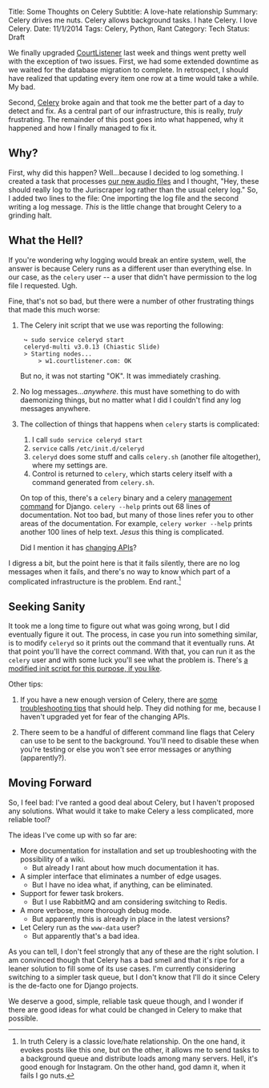 Title: Some Thoughts on Celery
Subtitle: A love-hate relationship
Summary: Celery drives me nuts. Celery allows background tasks. I hate Celery. I love Celery.
Date: 11/1/2014
Tags: Celery, Python, Rant 
Category: Tech
Status: Draft


We finally upgraded [CourtListener][cl] last week and things went pretty well with the exception of two issues. First, we had some extended downtime as we waited for the database migration to complete. In retrospect, I should have realized that updating every item one row at a time would take a while. My bad. 

Second, [Celery][1] broke again and that took me the better part of a day to detect and fix. As a central part of our infrastructure, this is really, *truly* frustrating. The remainder of this post goes into what happened, why it happened and how I finally managed to fix it. 


## Why?

First, why did this happen? Well...because I decided to log something. I created a task that processes [our new audio files][flp-oa] and I thought, "Hey, these should really log to the Juriscraper log rather than the usual celery log." So, I added two lines to the file: One importing the log file and the second writing a log message. *This* is the little change that brought Celery to a grinding halt. 


## What the Hell? 

If you're wondering why logging would break an entire system, well, the answer is because Celery runs as a different user than everything else. In our case, as the `celery` user -- a user that didn't have permission to the log file I requested. Ugh. 

Fine, that's not so bad, but there were a number of other frustrating things that made this much worse:
 
1. The Celery init script that we use was reporting the following:
    
        ↪ sudo service celeryd start
        celeryd-multi v3.0.13 (Chiastic Slide)
        > Starting nodes...
            > w1.courtlistener.com: OK

    But no, it was not starting "OK". It was immediately crashing.
    
2. No log messages...*anywhere*. this must have something to do with daemonizing things, but no matter what I did I couldn't find any log messages anywhere.
 
3. The collection of things that happens when `celery` starts is complicated:

    1. I call `sudo service celeryd start`
    1. `service` calls `/etc/init.d/celeryd`
    1. `celeryd` does some stuff and calls `celery.sh` (another file altogether), where my settings are.
    1. Control is returned to `celery`, which starts celery itself with a command generated from `celery.sh`.
    
    On top of this, there's a `celery` binary and a celery [management command][dj-man] for Django. `celery --help` prints out 68 lines of documentation. Not too bad, but many of those lines refer you to other areas of the documentation. For example, `celery worker --help` prints another 100 lines of help text. *Jesus* this thing is complicated. 
    
    Did I mention it has [changing APIs][apis]?
    
I digress a bit, but the point here is that it fails silently, there are no log messages when it fails, and there's no way to know which part of a complicated infrastructure is the problem. End rant.[^1]


## Seeking Sanity

It took me a long time to figure out what was going wrong, but I did eventually figure it out. The process, in case you run into something similar, is to modify `celeryd` so it prints out the command that it eventually runs. At that point you'll have the correct command. With that, you can run it as the `celery` user and with some luck you'll see what the problem is. There's [a modified init script for this purpose, if you like][dry].
 
Other tips:

1. If you have a new enough version of Celery, there are [some troubleshooting tips][trouble] that should help. They did nothing for me, because I haven't upgraded yet for fear of the changing APIs.

2. There seem to be a handful of different command line flags that Celery can use to be sent to the background. You'll need to disable these when you're testing or else you won't see error messages or anything (apparently?).


## Moving Forward

So, I feel bad: I've ranted a good deal about Celery, but I haven't proposed any solutions. What would it take to make Celery a less complicated, more reliable tool? 

The ideas I've come up with so far are: 

 - More documentation for installation and set up troubleshooting with the possibility of a wiki.
    - But already I rant about how much documentation it has.
 - A simpler interface that eliminates a number of edge usages.
    - But I have no idea what, if anything, can be eliminated. 
 - Support for fewer task brokers.
    - But I use RabbitMQ and am considering switching to Redis.
 - A more verbose, more thorough debug mode.
    - But apparently this is already in place in the latest versions?
 - Let Celery run as the `www-data` user?
    - But apparently that's a bad idea.
   
As you can tell, I don't feel strongly that any of these are the right solution. I am convinced though that Celery has a bad smell and that it's ripe for a leaner solution to fill some of its use cases. I'm currently considering switching to a simpler task queue, but I don't know that I'll do it since Celery is the de-facto one for Django projects.

We deserve a good, simple, reliable task queue though, and I wonder if there are good ideas for what could be changed in Celery to make that possible.  


[^1]: In truth Celery is a classic love/hate relationship. On the one hand, it evokes posts like this one, but on the other, it allows me to send tasks to a background queue and distribute loads among many servers. Hell, it's good enough for Instagram. On the other hand, god damn it, when it fails I go nuts.

[1]: http://www.celeryproject.org/
[flp-oa]: http://freelawproject.org/2014/10/31/announcing-oral-arguments-on-courtlistener-2/
[dj-man]: https://docs.djangoproject.com/en/dev/howto/custom-management-commands/
[apis]: http://seeknuance.com/2012/07/30/celery-api-changes-drive-me-nuts/
[dry]: http://stackoverflow.com/a/21883578/64911
[trouble]: http://celery.readthedocs.org/en/latest/tutorials/daemonizing.html#troubleshooting
[cl]: https://www.courtlistener.com
